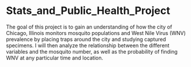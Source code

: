 # Stats_and_Public_Health_Project
 The goal of this project is to gain an understanding of how the city of Chicago, Illinois monitors mosquito populations and West Nile Virus (WNV) prevalence by placing traps around the city and studying captured specimens. I will then analyze the relationship between the different variables and the mosquito number, as well as the probability of finding WNV at any particular time and location.
